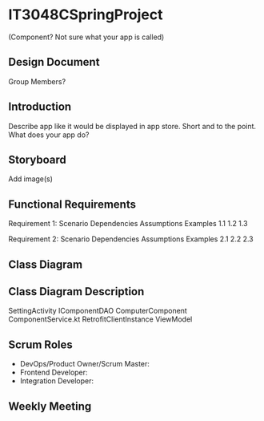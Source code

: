 # IT3048CSpringProject 
(Component? Not sure what your app is called)

## Design Document
Group Members?

## Introduction
Describe app like it would be displayed in app store. 
Short and to the point. 
What does your app do?

## Storyboard
Add image(s)

## Functional Requirements
Requirement 1:
Scenario
Dependencies
Assumptions
Examples
1.1
1.2
1.3

Requirement 2:
Scenario
Dependencies
Assumptions
Examples
2.1
2.2
2.3

## Class Diagram
<Add image>

## Class Diagram Description
SettingActivity 
IComponentDAO
ComputerComponent
ComponentService.kt
RetrofitClientInstance
ViewModel

## Scrum Roles
-  DevOps/Product Owner/Scrum Master: <add name>
-  Frontend Developer: <add name>
-  Integration Developer: <add name>
  
## Weekly Meeting
<add time>
